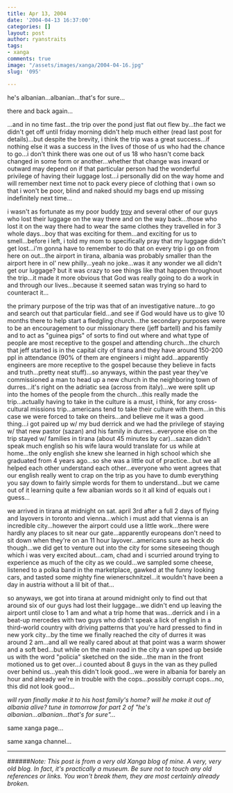 ```yaml
---
title: Apr 13, 2004
date: '2004-04-13 16:37:00'
categories: []
layout: post
author: ryanstraits
tags:
- xanga
comments: true
image: "/assets/images/xanga/2004-04-16.jpg"
slug: '095'

---
```

he's albanian...albanian...that's for sure...

<!-- break -->

there and back again...

...and in no time fast...the trip over the pond just flat out flew by...the fact we didn't get off until friday morning didn't help much either (read last post for details)...but despite the brevity, i think the trip was a great success...if nothing else it was a success in the lives of those of us who had the chance to go...i don't think there was one out of us 18 who hasn't come back changed in some form or another...whether that change was inward or outward may depend on if that particular person had the wonderful privilege of having their luggage lost...i personally did on the way home and will remember next time not to pack every piece of clothing that i own so that i won't be poor, blind and naked should my bags end up missing indefinitely next time...

i wasn't as fortunate as my poor buddy <a href="http://www.xanga.com/abertroyle" target="_blank">troy</a> and several other of our guys who lost their luggage on the way there and on the way back...those who lost it on the way there had to wear the same clothes they travelled in for 3 whole days...boy that was exciting for them...and exciting for us to smell...before i left, i told my mom to specifically pray that my luggage didn't get lost...i'm gonna have to remember to do that on every trip i go on from here on out...the airport in tirana, albania was probably smaller than the airport here in ol' new philly...yeah no joke...was it any wonder we all didn't get our luggage? but it was crazy to see things like that happen throughout the trip...it made it more obvious that God was really going to do a work in and through our lives...because it seemed satan was trying so hard to counteract it...

the primary purpose of the trip was that of an investigative nature...to go and search out that particular field...and see if God would have us to give 10 months there to help start a fledgling church...the secondary purposes were to be an encouragement to our missionary there (jeff bartell) and his family and to act as "guinea pigs" of sorts to find out where and what type of people are most receptive to the gospel and attending church...the church that jeff started is in the capital city of tirana and they have around 150-200 ppl in attendance (90% of them are engineers i might add...apparently engineers are more receptive to the gospel because they believe in facts and truth...pretty neat stuff)...so anyways, within the past year they've commissioned a man to head up a new church in the neighboring town of durres...it's right on the adriatic sea (across from italy)...we were split up into the homes of the people from the church...this really made the trip...actually having to take in the culture is a must, i think, for any cross-cultural missions trip...americans tend to take their culture with them...in this case we were forced to take on theirs...and believe me it was a good thing...i got paired up w/ my bud derrick and we had the privilege of staying w/ that new pastor (sazan) and his family in durres...everyone else on the trip stayed w/ families in tirana (about 45 minutes by car)...sazan didn't speak much english so his wife laura would translate for us while at home...the only english she knew she learned in high school which she graduated from 4 years ago...so she was a little out of practice...but we all helped each other understand each other...everyone who went agrees that our english really went to crap on the trip as you have to dumb everything you say down to fairly simple words for them to understand...but we came out of it learning quite a few albanian words so it all kind of equals out i guess...

we arrived in tirana at midnight on sat. april 3rd after a full 2 days of flying and layovers in toronto and vienna...which i must add that vienna is an incredible city...however the airport could use a little work...there were hardly any places to sit near our gate...apparently europeans don't need to sit down when they're on an 11 hour layover...americans sure as heck do though...we did get to venture out into the city for some siteseeing though which i was very excited about...cam, chad and i scurried around trying to experience as much of the city as we could...we sampled some cheese, listened to a polka band in the marketplace, gawked at the funny looking cars, and tasted some mighty fine wienerschnitzel...it wouldn't have been a day in austria without a lil bit of that...

so anyways, we got into tirana at around midnight only to find out that around six of our guys had lost their luggage...we didn't end up leaving the airport until close to 1 am and what a trip home that was...derrick and i in a beat-up mercedes with two guys who didn't speak a lick of english in a third-world country with driving patterns that you're hard pressed to find in new york city...by the time we finally reached the city of durres it was around 2 am...and all we really cared about at that point was a warm shower and a soft bed...but while on the main road in the city a van sped up beside us with the word "policia" sketched on the side...the man in the front motioned us to get over...i counted about 8 guys in the van as they pulled over behind us...yeah this didn't look good...we were in albania for barely an hour and already we're in trouble with the cops...possibly corrupt cops...no, this did not look good...

<em>will ryan finally make it to his host family's home? will he make it out of albania alive? tune in tomorrow for part 2 of "he's albanian...albanian...that's for sure"...</em>

same xanga page...

same xanga channel...

---

######*Note: This post is from a very old Xanga blog of mine. A very, very old blog. In fact, it's practically a museum. Be sure not to touch any old references or links. You won't break them, they are most certainly already broken.*
